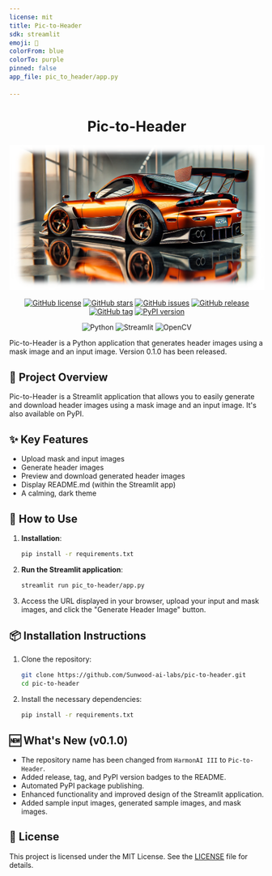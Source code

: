 ```yaml
---
license: mit
title: Pic-to-Header
sdk: streamlit
emoji: 🐨
colorFrom: blue
colorTo: purple
pinned: false
app_file: pic_to_header/app.py

---
```


<div align="center">

# Pic-to-Header

![Pic-to-Header Result](https://raw.githubusercontent.com/Sunwood-ai-labs/pic-to-header/refs/heads/main/assets/result.png)

[![GitHub license](https://img.shields.io/github/license/Sunwood-ai-labs/pic-to-header)](https://github.com/Sunwood-ai-labs/pic-to-header/blob/main/LICENSE)
[![GitHub stars](https://img.shields.io/github/stars/Sunwood-ai-labs/pic-to-header)](https://github.com/Sunwood-ai-labs/pic-to-header/stargazers)
[![GitHub issues](https://img.shields.io/github/issues/Sunwood-ai-labs/pic-to-header)](https://github.com/Sunwood-ai-labs/pic-to-header/issues)
[![GitHub release](https://img.shields.io/github/release/Sunwood-ai-labs/pic-to-header.svg)](https://GitHub.com/Sunwood-ai-labs/pic-to-header/releases/)
[![GitHub tag](https://img.shields.io/github/tag/Sunwood-ai-labs/pic-to-header.svg)](https://GitHub.com/Sunwood-ai-labs/pic-to-header/tags/)
[![PyPI version](https://badge.fury.io/py/pic-to-header.svg)](https://badge.fury.io/py/pic-to-header)

![Python](https://img.shields.io/badge/python-3670A0?style=for-the-badge&logo=python&logoColor=ffdd54)
![Streamlit](https://img.shields.io/badge/Streamlit-FF4B4B?style=for-the-badge&logo=Streamlit&logoColor=white)
![OpenCV](https://img.shields.io/badge/opencv-%23white.svg?style=for-the-badge&logo=opencv&logoColor=white)

</div>

Pic-to-Header is a Python application that generates header images using a mask image and an input image. Version 0.1.0 has been released.

## 🚀 Project Overview

Pic-to-Header is a Streamlit application that allows you to easily generate and download header images using a mask image and an input image. It's also available on PyPI.

## ✨ Key Features

- Upload mask and input images
- Generate header images
- Preview and download generated header images
- Display README.md (within the Streamlit app)
- A calming, dark theme


## 🔧 How to Use

1.  **Installation**:
    ```bash
    pip install -r requirements.txt
    ```
2.  **Run the Streamlit application**:
    ```bash
    streamlit run pic_to-header/app.py
    ```
3. Access the URL displayed in your browser, upload your input and mask images, and click the "Generate Header Image" button.


## 📦 Installation Instructions

1. Clone the repository:
   ```bash
   git clone https://github.com/Sunwood-ai-labs/pic-to-header.git
   cd pic-to-header
   ```
2. Install the necessary dependencies:
   ```bash
   pip install -r requirements.txt
   ```

## 🆕 What's New (v0.1.0)

- The repository name has been changed from `HarmonAI III` to `Pic-to-Header`.
- Added release, tag, and PyPI version badges to the README.
- Automated PyPI package publishing.
- Enhanced functionality and improved design of the Streamlit application.
- Added sample input images, generated sample images, and mask images.


## 📄 License

This project is licensed under the MIT License.  See the [LICENSE](LICENSE) file for details.